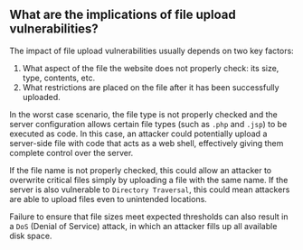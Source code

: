 ## What are the implications of file upload vulnerabilities?
The impact of file upload vulnerabilities usually depends on two key factors:
1. What aspect of the file the website does not properly check: its size, type, contents, etc.
2. What restrictions are placed on the file after it has been successfully uploaded.

In the worst case scenario, the file type is not properly checked and the server configuration allows certain file types (such as `.php` and `.jsp`) to be executed as code. In this case, an attacker could potentially upload a server-side file with code that acts as a web shell, effectively giving them complete control over the server.

If the file name is not properly checked, this could allow an attacker to overwrite critical files simply by uploading a file with the same name. If the server is also vulnerable to `Directory Traversal`, this could mean attackers are able to upload files even to unintended locations.

Failure to ensure that file sizes meet expected thresholds can also result in a `DoS` (Denial of Service) attack, in which an attacker fills up all available disk space.